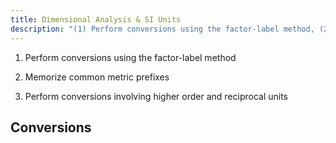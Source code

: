 ```yaml
---
title: Dimensional Analysis & SI Units
description: "(1) Perform conversions using the factor-label method, (2) Memorize common metric prefixes (3) Perform conversions involving higher order and reciprocal units"
---
```

1. Perform conversions using the factor-label method

2. Memorize common metric prefixes

3. Perform conversions involving higher order and reciprocal units

## Conversions
